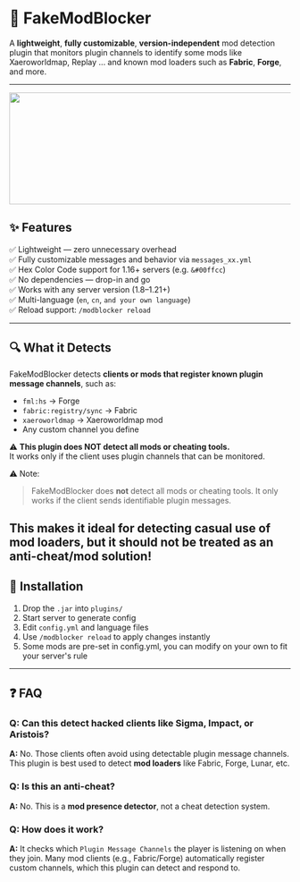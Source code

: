 # 🧩 FakeModBlocker

A **lightweight**, **fully customizable**, **version-independent** mod detection plugin that monitors plugin channels to identify some mods like Xaeroworldmap, Replay ... and known mod loaders such as **Fabric**, **Forge**, and more.

---

<img src="https://imgur.com/a/8gDQc1v" width="728" height="200"  alt=""/>

## ✨ Features

✅ Lightweight — zero unnecessary overhead  
✅ Fully customizable messages and behavior via `messages_xx.yml`  
✅ Hex Color Code support for 1.16+ servers (e.g. `&#00ffcc`)  
✅ No dependencies — drop-in and go  
✅ Works with any server version (1.8–1.21+)  
✅ Multi-language (`en`, `cn`, `and your own language`)  
✅ Reload support: `/modblocker reload`

---

## 🔍 What it Detects

FakeModBlocker detects **clients or mods that register known plugin message channels**, such as:

- `fml:hs` → Forge
- `fabric:registry/sync` → Fabric
- `xaeroworldmap` → Xaeroworldmap mod
- Any custom channel you define

⚠️ **This plugin does NOT detect all mods or cheating tools.**  
It works only if the client uses plugin channels that can be monitored.

⚠️ Note:
> FakeModBlocker does **not** detect all mods or cheating tools. It only works if the client sends identifiable plugin messages.

This makes it ideal for detecting casual use of mod loaders, but it should **not be treated as an anti-cheat/mod solution!**
---

## 📂 Installation

1. Drop the `.jar` into `plugins/`
2. Start server to generate config
3. Edit `config.yml` and language files
4. Use `/modblocker reload` to apply changes instantly
5. Some mods are pre-set in config.yml, you can modify on your own to fit your server's rule

---

## ❓ FAQ

### Q: Can this detect hacked clients like Sigma, Impact, or Aristois?
**A:** No. Those clients often avoid using detectable plugin message channels. This plugin is best used to detect **mod loaders** like Fabric, Forge, Lunar, etc.

### Q: Is this an anti-cheat?
**A:** No. This is a **mod presence detector**, not a cheat detection system.

### Q: How does it work?
**A:** It checks which `Plugin Message Channels` the player is listening on when they join. Many mod clients (e.g., Fabric/Forge) automatically register custom channels, which this plugin can detect and respond to.
